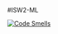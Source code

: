 #ISW2-ML

[![Code Smells](https://sonarcloud.io/api/project_badges/measure?project=Brauzi35_ISW2-ML&metric=code_smells)](https://sonarcloud.io/summary/new_code?id=Brauzi35_ISW2-ML)
